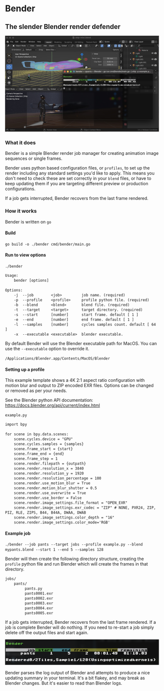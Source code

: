 
# Bender

## The slender Blender render defender

![bender](https://github.com/slipperyseal/bender/blob/main/doc/bender.jpg "bender")

### What it does

Bender is a simple Blender render job manager for creating animation
image sequences or single frames.

Bender uses python based configuration files, or `profiles`,
to set up the render including any standard settings you'd like to
apply. This means you don't need to check these are set correctly
in your `blend` files, or have to keep updating them if you are
targeting different preview or production configurations. 

If a job gets interrupted, Bender recovers from the last frame rendered.

### How it works

Bender is written on `go` 

#### Build

  `go build -o ./bender cmd/bender/main.go`

#### Run to view options

  `./bender`

```
Usage:
    bender [options] 

Options:
    -j  --job        <job>         job name. (required)
    -p  --profile    <profile>     profile python file. (required)
    -b  --blend      <blend>       blend file. (required)
    -t  --target     <target>      target directory. (required)
    -s  --start      [number]      start frame. default [ 1 ]
    -e  --end        [number]      end frame. default [ 1 ]
    -l  --samples    [number]      cycles samples count. default [ 64 ]
    -x  --executable <executable>  blender executable.
```

By default Bender will use the Blender executable path for MacOS.
You can use the `--executable` option to override it. 

`/Applications/Blender.app/Contents/MacOS/Blender`

#### Setting up a profile

This example template shows a 4K 2:1 aspect ratio configuration
with motion blur and output to ZIP encoded EXR files.
Options can be changed or removed as per your needs.

See the Blender python API documentation:
https://docs.blender.org/api/current/index.html

  `example.py`

```
import bpy

for scene in bpy.data.scenes:
    scene.cycles.device = "GPU"
    scene.cycles.samples = {samples}
    scene.frame_start = {start}
    scene.frame_end = {end}
    scene.frame_step = 1
    scene.render.filepath = {outpath}
    scene.render.resolution_x = 3840
    scene.render.resolution_y = 1920
    scene.render.resolution_percentage = 100
    scene.render.use_motion_blur = True
    scene.render.motion_blur_shutter = 0.5
    scene.render.use_overwrite = True
    scene.render.use_border = False
    scene.render.image_settings.file_format = "OPEN_EXR"
    scene.render.image_settings.exr_codec = "ZIP" # NONE, PXR24, ZIP, PIZ, RLE, ZIPS, B44, B44A, DWAA, DWAB
    scene.render.image_settings.color_depth = "16"
    scene.render.image_settings.color_mode='RGB'
```

#### Example job

  `./bender --job pants --target jobs --profile example.py --blend mypants.blend --start 1 --end 5 --samples 128`
  
Bender will then create the following directory structure,
creating the `profile` python file and run Blender which will
create the frames in that directory.

```
jobs/
    pants/
         pants.py
         pants0001.exr
         pants0002.exr
         pants0003.exr
         pants0004.exr
         pants0005.exr
```

If a job gets interrupted, Bender recovers from the last frame rendered.
If a job is complete Bender will do nothing. If you need to re-start a job
simply delete off the output files and start again. 

![progress](https://github.com/slipperyseal/bender/blob/main/doc/progress.png "progress")

Bender parses the log output of Blender and attempts to produce a nice
updating summary in your terminal.  It's a bit flakey, and may break as Blender
changes. But it's easier to read than Blender logs.

